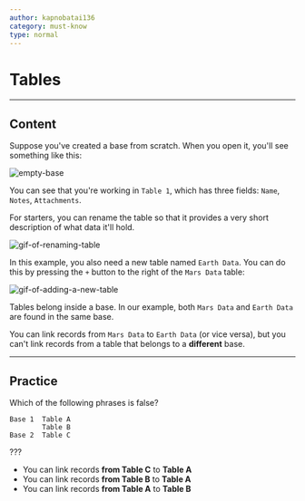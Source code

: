 ```yaml
---
author: kapnobatai136
category: must-know
type: normal
---
```


# Tables


---

## Content

Suppose you've created a base from scratch. When you open it, you'll see something like this:

![empty-base](https://img.enkipro.com/bdaeb9da037d322efc7036f7f9704b49.png)

You can see that you're working in `Table 1`, which has three fields: `Name`, `Notes`, `Attachments`.

For starters, you can rename the table so that it provides a very short description of what data it'll hold.

![gif-of-renaming-table](https://img.enkipro.com/8909b664b02611e52ed6241806a62b72.gif)

In this example, you also need a new table named `Earth Data`. You can do this by pressing the `+` button to the right of the `Mars Data` table:

![gif-of-adding-a-new-table](https://img.enkipro.com/582a69d31c8bacd1737aaaa131bf0125.gif)

Tables belong inside a base. In our example, both `Mars Data` and `Earth Data` are found in the same base.

You can link records from `Mars Data` to `Earth Data` (or vice versa), but you can't link records from a table that belongs to a **different** base.


---

## Practice

Which of the following phrases is false?

```plain-text
Base 1  Table A
        Table B
Base 2  Table C
```

???

- You can link records **from Table C** to **Table A**
- You can link records **from Table B** to **Table A**
- You can link records **from Table A** to **Table B**
 
